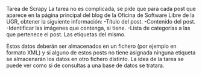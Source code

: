 Tarea de Scrapy
La tarea no es complicada, se pide que para cada post que aparece en la página principal del blog de la Oficina de Software Libre de la UGR, obtener la siguiente información: -Título del post. -Contenido del post. -Identificar las imágenes que contenga, si tiene. -Lista de categorías a las que pertenece el post. Las etiquetas del mismo.

Estos datos deberán ser almacenados en un fichero (por ejemplo en formato XML) y si alguno de estos posts no tiene asignada ninguna etiqueta se almacenarán los datos en otro fichero distinto. La idea de la tarea se puede ver como si de consultas a una base de datos se tratara.
